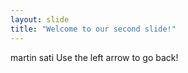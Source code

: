 ```yaml
---
layout: slide
title: "Welcome to our second slide!"
---
```

martin sati
Use the left arrow to go back!
